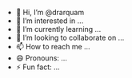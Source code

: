 - 👋 Hi, I’m @drarquam
- 👀 I’m interested in ...
- 🌱 I’m currently learning ...
- 💞️ I’m looking to collaborate on ...
- 📫 How to reach me ...
- 😄 Pronouns: ...
- ⚡ Fun fact: ...

<!---
drarquam/drarquam is a ✨ special ✨ repository because its `README.md` (this file) appears on your GitHub profile.
You can click the Preview link to take a look at your changes.
--->

